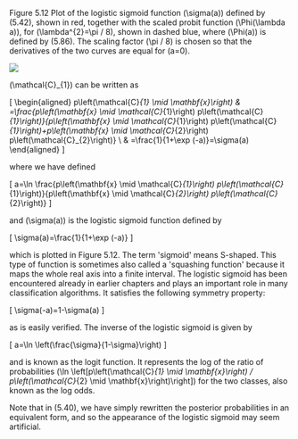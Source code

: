 Figure 5.12 Plot of the logistic sigmoid function \(\sigma(a)\) defined by (5.42), shown in red, together with the scaled probit function \(\Phi(\lambda a)\), for \(\lambda^{2}=\pi / 8\), shown in dashed blue, where \(\Phi(a)\) is defined by (5.86). The scaling factor \(\pi / 8\) is chosen so that the derivatives of the two curves are equal for \(a=0\).

![](https://cdn.mathpix.com/cropped/2024_05_26_ecc13ea52b1adcd44cf9g-1.jpg?height=498&width=726&top_left_y=230&top_left_x=917)

\(\mathcal{C}_{1}\) can be written as

\[
\begin{aligned}
p\left(\mathcal{C}_{1} \mid \mathbf{x}\right) & =\frac{p\left(\mathbf{x} \mid \mathcal{C}_{1}\right) p\left(\mathcal{C}_{1}\right)}{p\left(\mathbf{x} \mid \mathcal{C}_{1}\right) p\left(\mathcal{C}_{1}\right)+p\left(\mathbf{x} \mid \mathcal{C}_{2}\right) p\left(\mathcal{C}_{2}\right)} \\
& =\frac{1}{1+\exp (-a)}=\sigma(a)
\end{aligned}
\]

where we have defined

\[
a=\ln \frac{p\left(\mathbf{x} \mid \mathcal{C}_{1}\right) p\left(\mathcal{C}_{1}\right)}{p\left(\mathbf{x} \mid \mathcal{C}_{2}\right) p\left(\mathcal{C}_{2}\right)}
\]

and \(\sigma(a)\) is the logistic sigmoid function defined by

\[
\sigma(a)=\frac{1}{1+\exp (-a)}
\]

which is plotted in Figure 5.12. The term 'sigmoid' means S-shaped. This type of function is sometimes also called a 'squashing function' because it maps the whole real axis into a finite interval. The logistic sigmoid has been encountered already in earlier chapters and plays an important role in many classification algorithms. It satisfies the following symmetry property:

\[
\sigma(-a)=1-\sigma(a)
\]

as is easily verified. The inverse of the logistic sigmoid is given by

\[
a=\ln \left(\frac{\sigma}{1-\sigma}\right)
\]

and is known as the logit function. It represents the log of the ratio of probabilities \(\ln \left[p\left(\mathcal{C}_{1} \mid \mathbf{x}\right) / p\left(\mathcal{C}_{2} \mid \mathbf{x}\right)\right]\) for the two classes, also known as the log odds.

Note that in (5.40), we have simply rewritten the posterior probabilities in an equivalent form, and so the appearance of the logistic sigmoid may seem artificial.